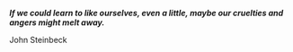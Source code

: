 _**If we could learn to like ourselves, even a little, maybe our cruelties and angers might melt away.**_

John Steinbeck